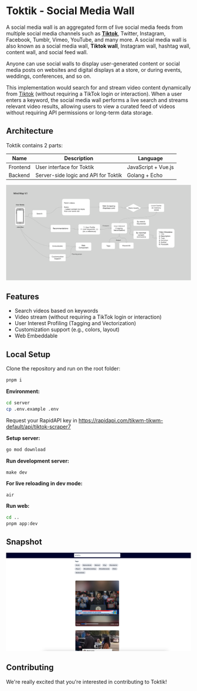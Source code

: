 # Toktik - Social Media Wall
A social media wall is an aggregated form of live social media feeds from multiple social media channels such as [**Tiktok**](https://www.tiktok.com), Twitter, Instagram, Facebook, Tumblr, Vimeo, YouTube, and many more. A social media wall is also known as a social media wall, **Tiktok wall**, Instagram wall, hashtag wall, content wall, and social feed wall.

Anyone can use social walls to display user-generated content or social media posts on websites and digital displays at a store, or during events, weddings, conferences, and so on.

This implementation would search for and stream video content dynamically from [Tiktok](https://www.tiktok.com) (without requiring a TikTok login or interaction). When a user enters a keyword, the social media wall performs a live search and streams relevant video results, allowing users to view a curated feed of videos without requiring API permissions or long-term data storage.

## Architecture
Toktik contains 2 parts:

| **Name**       | **Description**                      | **Language**                          |
|----------------|--------------------------------------|---------------------------------------|
| Frontend       | User interface for Toktik            | JavaScript + Vue.js                   |
| Backend        | Server-side logic and API for Toktik | Golang + Echo                         |

![Diagram](/public/diagram.png "mind map v1")

## Features
- Search videos based on keywords 
- Video stream (without requiring a TikTok login or interaction)
- User Interest Profiling (Tagging and Vectorization)
- Customization support (e.g., colors, layout)
- Web Embeddable

## Local Setup

Clone the repository and run on the root folder:
```bash
pnpm i
```

**Environment:**

```bash
cd server
cp .env.example .env
```

Request your RapidAPI key in https://rapidapi.com/tikwm-tikwm-default/api/tiktok-scraper7

**Setup server:**
```bash
go mod download
```

**Run development server:**
```
make dev
```

**For live reloading in dev mode:**
```
air
```

**Run web:**
```bash
cd ..
pnpm app:dev
```

## Snapshot

![Demo](/public/demo.png "demo v1")

## Contributing
We're really excited that you're interested in contributing to Toktik!